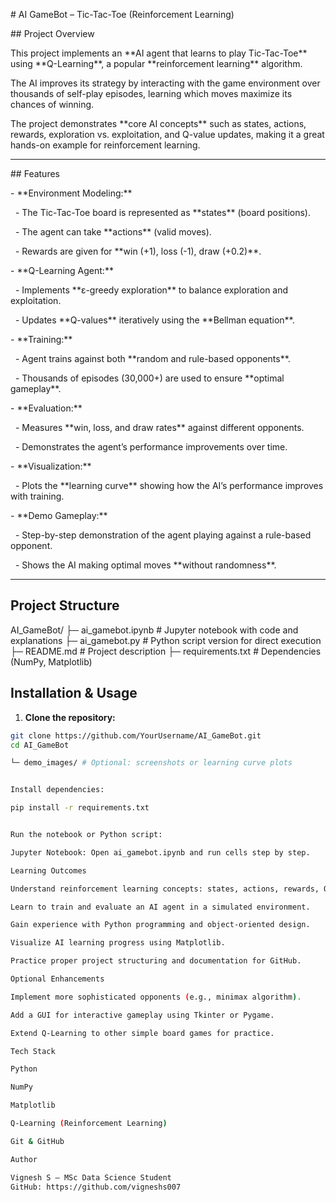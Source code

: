 \# AI GameBot – Tic-Tac-Toe (Reinforcement Learning)



\## Project Overview

This project implements an \*\*AI agent that learns to play Tic-Tac-Toe\*\* using \*\*Q-Learning\*\*, a popular \*\*reinforcement learning\*\* algorithm.  

The AI improves its strategy by interacting with the game environment over thousands of self-play episodes, learning which moves maximize its chances of winning.



The project demonstrates \*\*core AI concepts\*\* such as states, actions, rewards, exploration vs. exploitation, and Q-value updates, making it a great hands-on example for reinforcement learning.



---



\## Features

\- \*\*Environment Modeling:\*\*  

&nbsp; - The Tic-Tac-Toe board is represented as \*\*states\*\* (board positions).  

&nbsp; - The agent can take \*\*actions\*\* (valid moves).  

&nbsp; - Rewards are given for \*\*win (+1), loss (-1), draw (+0.2)\*\*.  



\- \*\*Q-Learning Agent:\*\*  

&nbsp; - Implements \*\*ε-greedy exploration\*\* to balance exploration and exploitation.  

&nbsp; - Updates \*\*Q-values\*\* iteratively using the \*\*Bellman equation\*\*.  



\- \*\*Training:\*\*  

&nbsp; - Agent trains against both \*\*random and rule-based opponents\*\*.  

&nbsp; - Thousands of episodes (30,000+) are used to ensure \*\*optimal gameplay\*\*.  



\- \*\*Evaluation:\*\*  

&nbsp; - Measures \*\*win, loss, and draw rates\*\* against different opponents.  

&nbsp; - Demonstrates the agent’s performance improvements over time.  



\- \*\*Visualization:\*\*  

&nbsp; - Plots the \*\*learning curve\*\* showing how the AI’s performance improves with training.  



\- \*\*Demo Gameplay:\*\*  

&nbsp; - Step-by-step demonstration of the agent playing against a rule-based opponent.  

&nbsp; - Shows the AI making optimal moves \*\*without randomness\*\*.  



---



## Project Structure

AI_GameBot/
├─ ai_gamebot.ipynb # Jupyter notebook with code and explanations
├─ ai_gamebot.py # Python script version for direct execution
├─ README.md # Project description
├─ requirements.txt # Dependencies (NumPy, Matplotlib)


## Installation & Usage
1. **Clone the repository:**
```bash
git clone https://github.com/YourUsername/AI_GameBot.git
cd AI_GameBot

└─ demo_images/ # Optional: screenshots or learning curve plots


Install dependencies:

pip install -r requirements.txt


Run the notebook or Python script:

Jupyter Notebook: Open ai_gamebot.ipynb and run cells step by step.

Learning Outcomes

Understand reinforcement learning concepts: states, actions, rewards, Q-values, ε-greedy policy.

Learn to train and evaluate an AI agent in a simulated environment.

Gain experience with Python programming and object-oriented design.

Visualize AI learning progress using Matplotlib.

Practice proper project structuring and documentation for GitHub.

Optional Enhancements

Implement more sophisticated opponents (e.g., minimax algorithm).

Add a GUI for interactive gameplay using Tkinter or Pygame.

Extend Q-Learning to other simple board games for practice.

Tech Stack

Python

NumPy

Matplotlib

Q-Learning (Reinforcement Learning)

Git & GitHub

Author

Vignesh S – MSc Data Science Student
GitHub: https://github.com/vigneshs007



